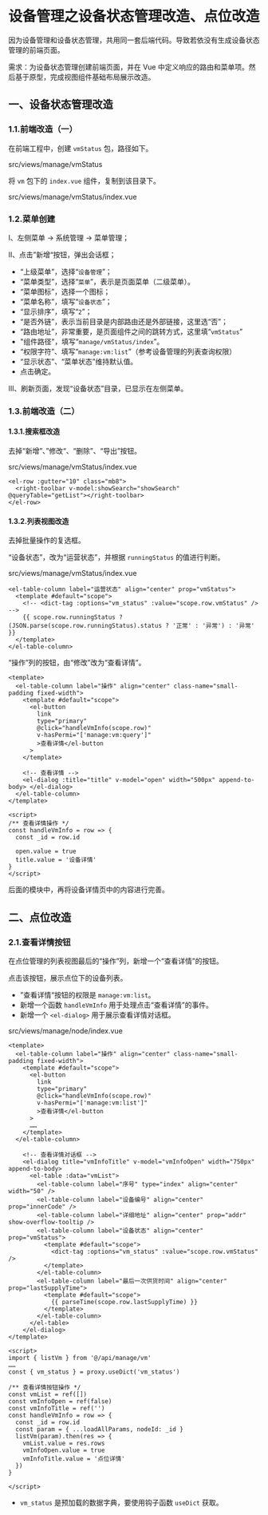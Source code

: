 # 设备管理之设备状态管理改造、点位改造

因为设备管理和设备状态管理，共用同一套后端代码。导致若依没有生成设备状态管理的前端页面。

需求：为设备状态管理创建前端页面，并在 Vue 中定义响应的路由和菜单项。然后基于原型，完成视图组件基础布局展示改造。

## 一、设备状态管理改造

### 1.1.前端改造（一）

在前端工程中，创建 `vmStatus` 包，路径如下。

src/views/manage/vmStatus

将 `vm` 包下的 `index.vue` 组件，复制到该目录下。

src/views/manage/vmStatus/index.vue

### 1.2.菜单创建

Ⅰ、左侧菜单 -> 系统管理 -> 菜单管理；

Ⅱ、点击”新增“按钮，弹出会话框；

- “上级菜单”，选择“`设备管理`”；
- “菜单类型”，选择“`菜单`”，表示是页面菜单（二级菜单）。
- “菜单图标”，选择一个图标；
- “菜单名称”，填写“`设备状态`”；
- “显示排序”，填写“`2`”；
- “是否外链”，表示当前目录是内部路由还是外部链接，这里选“否”；
- “路由地址”，非常重要，是页面组件之间的跳转方式，这里填“`vmStatus`”
- "组件路径"，填写“`manage/vmStatus/index`”。
- “权限字符”、填写“`manage:vm:list`”（参考设备管理的列表查询权限）
- “显示状态”、“菜单状态”维持默认值。
- 点击确定。

Ⅲ、刷新页面，发现“设备状态”目录，已显示在左侧菜单。

### 1.3.前端改造（二）

#### 1.3.1.搜索框改造

去掉“新增”、”修改“、“删除”、“导出”按钮。

src/views/manage/vmStatus/index.vue

```vue
<el-row :gutter="10" class="mb8">
  <right-toolbar v-model:showSearch="showSearch" @queryTable="getList"></right-toolbar>
</el-row>
```

#### 1.3.2.列表视图改造

去掉批量操作的复选框。

“设备状态”，改为“运营状态”，并根据 `runningStatus` 的值进行判断。

src/views/manage/vmStatus/index.vue

```vue
<el-table-column label="运营状态" align="center" prop="vmStatus">
  <template #default="scope">
    <!-- <dict-tag :options="vm_status" :value="scope.row.vmStatus" /> -->
    {{ scope.row.runningStatus ? (JSON.parse(scope.row.runningStatus).status ? '正常' : '异常') : '异常' }}
  </template>
</el-table-column>
```

“操作”列的按钮，由“修改”改为“查看详情”。

```vue
<template>
  <el-table-column label="操作" align="center" class-name="small-padding fixed-width">
    <template #default="scope">
      <el-button
        link
        type="primary"
        @click="handleVmInfo(scope.row)"
        v-hasPermi="['manage:vm:query']"
        >查看详情</el-button
      >
    </template>

    <!-- 查看详情 -->
    <el-dialog :title="title" v-model="open" width="500px" append-to-body> </el-dialog>
  </el-table-column>
</template>

<script>
/** 查看详情操作 */
const handleVmInfo = row => {
  const _id = row.id

  open.value = true
  title.value = '设备详情'
}
</script>
```

后面的模块中，再将设备详情页中的内容进行完善。

## 二、点位改造

### 2.1.查看详情按钮

在点位管理的列表视图最后的“操作”列，新增一个“查看详情”的按钮。

点击该按钮，展示点位下的设备列表。

- ”查看详情“按钮的权限是 `manage:vm:list`。
- 新增一个函数 `handleVmInfo` 用于处理点击“查看详情”的事件。
- 新增一个 `<el-dialog>` 用于展示查看详情对话框。

src/views/manage/node/index.vue

```vue
<template>
  <el-table-column label="操作" align="center" class-name="small-padding fixed-width">
    <template #default="scope">
      <el-button
        link
        type="primary"
        @click="handleVmInfo(scope.row)"
        v-hasPermi="['manage:vm:list']"
        >查看详情</el-button
      >
      ……
    </template>
  </el-table-column>

    <!-- 查看详情对话框 -->
    <el-dialog title="vmInfoTitle" v-model="vmInfoOpen" width="750px" append-to-body>
      <el-table :data="vmList">
        <el-table-column label="序号" type="index" align="center" width="50" />
        <el-table-column label="设备编号" align="center" prop="innerCode" />
        <el-table-column label="详细地址" align="center" prop="addr" show-overflow-tooltip />
        <el-table-column label="设备状态" align="center" prop="vmStatus">
          <template #default="scope">
            <dict-tag :options="vm_status" :value="scope.row.vmStatus" />
          </template>
        </el-table-column>
        <el-table-column label="最后一次供货时间" align="center" prop="lastSupplyTime">
          <template #default="scope">
            {{ parseTime(scope.row.lastSupplyTime) }}
          </template>
        </el-table-column>
      </el-table>
    </el-dialog>
</template>

<script>
import { listVm } from '@/api/manage/vm'
……
const { vm_status } = proxy.useDict('vm_status')

/** 查看详情按钮操作 */
const vmList = ref([])
const vmInfoOpen = ref(false)
const vmInfoTitle = ref('')
const handleVmInfo = row => {
  const _id = row.id
  const param = { ...loadAllParams, nodeId: _id }
  listVm(param).then(res => {
    vmList.value = res.rows
    vmInfoOpen.value = true
    vmInfoTitle.value = '点位详情'
  })
}

</script>
```

- `vm_status` 是预加载的数据字典，要使用钩子函数 `useDict` 获取。
